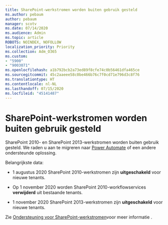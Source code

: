 ```yaml
---
title: SharePoint-werkstromen worden buiten gebruik gesteld
ms.author: pebaum
author: pebaum
manager: scotv
ms.date: 07/14/2020
ms.audience: Admin
ms.topic: article
ROBOTS: NOINDEX, NOFOLLOW
localization_priority: Priority
ms.collection: Adm_O365
ms.custom:
- "5900"
- "9003071"
ms.openlocfilehash: a1b792bcb2a73ed89f8cfe74c0b56461dfa465ce
ms.sourcegitcommit: 45c2aaeee58c0be466b76c7f0cd71e796d3c8f76
ms.translationtype: HT
ms.contentlocale: nl-NL
ms.lasthandoff: 07/15/2020
ms.locfileid: "45141487"
---
```

# <a name="sharepoint-workflows-retiring"></a>SharePoint-werkstromen worden buiten gebruik gesteld

SharePoint 2010- en SharePoint 2013-werkstromen worden buiten gebruik gesteld. We raden u aan te migreren naar [Power Automate](https://docs.microsoft.com/power-automate/getting-started) of een andere ondersteunde oplossing. 

Belangrijkste data:

- 1 augustus 2020 SharePoint 2010-werkstromen zijn **uitgeschakeld** voor nieuwe tenants.

- Op 1 november 2020 worden SharePoint 2010-workflowservices **verwijderd** uit bestaande tenants.

- 1 november 2020 SharePoint 2013-werkstromen zijn **uitgeschakeld** voor nieuwe tenants.

Zie [Ondersteuning voor SharePoint-werkstromen](https://aka.ms/sp-workflows-support)voor meer informatie .